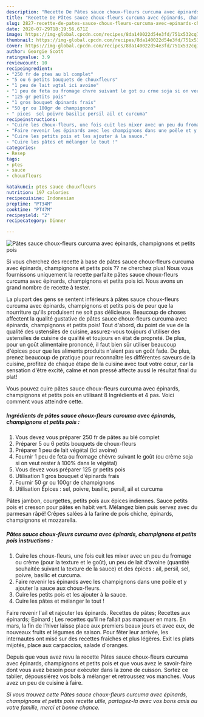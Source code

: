 ```yaml
---
description: "Recette De Pâtes sauce choux-fleurs curcuma avec épinards, champignons et petits pois"
title: "Recette De Pâtes sauce choux-fleurs curcuma avec épinards, champignons et petits pois"
slug: 2827-recette-de-pates-sauce-choux-fleurs-curcuma-avec-epinards-champignons-et-petits-pois
date: 2020-07-29T18:19:56.671Z
image: https://img-global.cpcdn.com/recipes/8da140022d54e3fd/751x532cq70/pates-sauce-choux-fleurs-curcuma-avec-epinards-champignons-et-petits-pois-photo-principale-de-la-recette.jpg
thumbnail: https://img-global.cpcdn.com/recipes/8da140022d54e3fd/751x532cq70/pates-sauce-choux-fleurs-curcuma-avec-epinards-champignons-et-petits-pois-photo-principale-de-la-recette.jpg
cover: https://img-global.cpcdn.com/recipes/8da140022d54e3fd/751x532cq70/pates-sauce-choux-fleurs-curcuma-avec-epinards-champignons-et-petits-pois-photo-principale-de-la-recette.jpg
author: Georgie Scott
ratingvalue: 3.9
reviewcount: 10
recipeingredient:
- "250 fr de ptes au bl complet"
- "5 ou 6 petits bouquets de chouxfleurs"
- "1 peu de lait vgtal ici avoine"
- "1 peu de feta ou fromage chvre suivant le got ou crme soja si on veut rester  100 dans le vgtal"
- "125 gr petits pois"
- "1 gros bouquet dpinards frais"
- "50 gr ou 100gr de champignons"
- " pices  sel poivre basilic persil ail et curcuma"
recipeinstructions:
- "Cuire les choux-fleurs, une fois cuit les mixer avec un peu du fromage ou crème (pour la texture et le goût), un peu de lait d&#39;avoine (quantité souhaitée suivant la texture de la sauce) et des épices : ail, persil, sel, poivre, basilic et curcuma."
- "Faire revenir les épinards avec les champignons dans une poêle et y ajouter la sauce aux choux-fleurs."
- "Cuire les petits pois et les ajouter à la sauce."
- "Cuire les pâtes et mélanger le tout !"
categories:
- Resep
tags:
- ptes
- sauce
- chouxfleurs

katakunci: ptes sauce chouxfleurs 
nutrition: 197 calories
recipecuisine: Indonesian
preptime: "PT34M"
cooktime: "PT47M"
recipeyield: "2"
recipecategory: Dinner

---
```



![Pâtes sauce choux-fleurs curcuma avec épinards, champignons et petits pois](https://img-global.cpcdn.com/recipes/8da140022d54e3fd/751x532cq70/pates-sauce-choux-fleurs-curcuma-avec-epinards-champignons-et-petits-pois-photo-principale-de-la-recette.jpg)

Si vous cherchez des recette à base de pâtes sauce choux-fleurs curcuma avec épinards, champignons et petits pois ?? ne cherchez plus! Nous vous fournissons uniquement la recette parfaite pâtes sauce choux-fleurs curcuma avec épinards, champignons et petits pois ici. Nous avons un grand nombre de recette à tester.

La plupart des gens se sentent inférieurs à pâtes sauce choux-fleurs curcuma avec épinards, champignons et petits pois de peur que la nourriture qu'ils produisent ne soit pas délicieuse. Beaucoup de choses affectent la qualité gustative de pâtes sauce choux-fleurs curcuma avec épinards, champignons et petits pois! Tout d'abord, du point de vue de la qualité des ustensiles de cuisine, assurez-vous toujours d'utiliser des ustensiles de cuisine de qualité et toujours en état de propreté. De plus, pour un goût alimentaire prononcé, il faut bien sûr utiliser beaucoup d'épices pour que les aliments produits n'aient pas un goût fade. De plus, prenez beaucoup de pratique pour reconnaître les différentes saveurs de la cuisine, profitez de chaque étape de la cuisine avec tout votre cœur, car la sensation d'être excité, calme et non pressé affecte aussi le résultat final du plat!

<!--inarticleads1-->

Vous pouvez cuire pâtes sauce choux-fleurs curcuma avec épinards, champignons et petits pois en utilisant 8 Ingrédients et 4 pas. Voici comment vous atteindre cette.

##### Ingrédients de pâtes sauce choux-fleurs curcuma avec épinards, champignons et petits pois :

1. Vous devez vous préparer 250 fr de pâtes au blé complet
1. Préparer 5 ou 6 petits bouquets de choux-fleurs
1. Préparer 1 peu de lait végétal (ici avoine)
1. Fournir 1 peu de feta ou fromage chèvre suivant le goût (ou crème soja si on veut rester à 100% dans le végétal)
1. Vous devez vous préparer 125 gr petits pois
1. Utilisation 1 gros bouquet d&#39;épinards frais
1. Fournir 50 gr ou 100gr de champignons
1. Utilisation  Épices : sel, poivre, basilic, persil, ail et curcuma


Pâtes jambon, courgettes, petits pois aux épices indiennes. Sauce petits pois et cresson pour pâtes en habit vert. Mélangez bien puis servez avec du parmesan râpé! Crêpes salées à la farine de pois chiche, épinards, champignons et mozzarella. 

<!--inarticleads2-->

##### Pâtes sauce choux-fleurs curcuma avec épinards, champignons et petits pois instructions :

1. Cuire les choux-fleurs, une fois cuit les mixer avec un peu du fromage ou crème (pour la texture et le goût), un peu de lait d&#39;avoine (quantité souhaitée suivant la texture de la sauce) et des épices : ail, persil, sel, poivre, basilic et curcuma.
1. Faire revenir les épinards avec les champignons dans une poêle et y ajouter la sauce aux choux-fleurs.
1. Cuire les petits pois et les ajouter à la sauce.
1. Cuire les pâtes et mélanger le tout !


Faire revenir l&#39;ail et rajouter les épinards. Recettes de pâtes; Recettes aux épinards; Epinard ; Les recettes qu&#39;il ne fallait pas manquer en mars. En mars, la fin de l&#39;hiver laisse place aux premiers beaux jours et avec eux, de nouveaux fruits et légumes de saison. Pour fêter leur arrivée, les internautes ont misé sur des recettes fraîches et plus légères. Exit les plats mijotés, place aux carpaccios, salade d&#39;oranges. 

<!--inarticleads1-->

<p>
Depuis que vous avez revu la recette Pâtes sauce choux-fleurs curcuma avec épinards, champignons et petits pois et que vous avez le savoir-faire dont vous avez besoin pour exécuter dans la zone de cuisson. Sortez ce tablier, dépoussiérez vos bols à mélanger et retroussez vos manches. Vous avez un peu de cuisine à faire.
</p>

<p>
<i>Si vous trouvez cette Pâtes sauce choux-fleurs curcuma avec épinards, champignons et petits pois recette utile, partagez-la avec vos bons amis ou votre famille, merci et bonne chance.</i>
</p>
